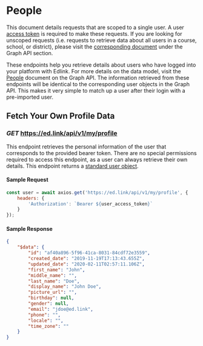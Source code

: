 # People

<div class="card notice">
    <p>
        This document details requests that are scoped to a single user.
        A user <a href="/docs/user/authentication">access token</a> is required to make these requests.
        If you are looking for unscoped requests (i.e. requests to retrieve data about all users in a course, school, or district),
        please visit the <a href="/docs/graph/people">corresponding document</a> under the Graph API section.
    </p>
</div>

These endpoints help you retrieve details about users who have logged into your platform with Edlink. For more details on the data model,
visit the [People](/docs/graph/people) document on the Graph API. The information retrieved from these endpoints will be identical
to the corresponding user objects in the Graph API. This makes it very simple to match up a user after their login with a pre-imported user.

## Fetch Your Own Profile Data
### *GET* https://ed.link/api/v1/my/profile

This endpoint retrieves the personal information of the user that corresponds to the provided bearer token. There are no special permissions
required to access this endpoint, as a user can always retrieve their own details. This endpoint returns a [standard user object](/docs/graph/people).
<!-- This endpoint is a convenience method for developers, and is
functionally equivalent to the method below (if called with the user's own ID). -->

#### Sample Request

``` javascript
const user = await axios.get('https://ed.link/api/v1/my/profile', {
    headers: {
        'Authorization': `Bearer ${user_access_token}`
    }
});
```

#### Sample Response

```json
{
    "$data": {
        "id": "af40a896-5f96-41ca-8031-84cdf72e3559",
        "created_date": "2019-11-19T17:13:43.655Z",
        "updated_date": "2020-02-11T02:57:11.106Z",
        "first_name": "John",
        "middle_name": "",
        "last_name": "Doe",
        "display_name": "John Doe",
        "picture_url": "",
        "birthday": null,
        "gender": null,
        "email": "jdoe@ed.link",
        "phone": "",
        "locale": "",
        "time_zone": ""
    }
}
```

<!-- ## Fetch A User's Profile Data

`GET https://ed.link/api/v1/graph/people/:person_id`

This endpoint retrieves the personal information of the user that corresponds to the provided ID.
This endpoint is very similar to the equivalent within the Graph API. The key difference is that Edlink checks the permissions of the calling user
to make sure that they are allowed to retrieve the details of the specified ID. This is so we can remain in compliance with legal standards (e.g. FERPA) and
common-sense best practices.

For example, students cannot retrieve data about other students, and teachers cannot retrieve data about students who are not enrolled in their courses.

#### Request Parameters

| Parameter | Description |
|---|---|
| `person_id` | The Edlink UUID corresponding to the person whose details you want to retrieve. |

#### Response Data

This endpoint returns a standard user object.

#### Sample Request

``` javascript
const user = await axios.get('https://ed.link/api/v1/graph/people/8ab9c040-d458-4746-9bea-99f4b5066f17');
``` -->
